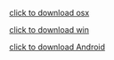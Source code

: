 [click to download osx](https://github.com/cloudchain-speed/CloudChain/releases/download/1.0.2/cloudchain-1.0.2-0817-mac.dmg) 

[click to download win](https://github.com/cloudchain-speed/CloudChain/releases/download/1.0.2/cloudchain-1.0.2-0817-win.exe) 

[click to download Android](https://github.com/cloudchain-speed/CloudChain/releases/download/1.0.2/cloudchain-1.2.9-0819-android.apk) 

